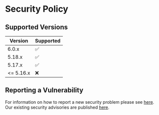 # Security Policy

## Supported Versions

| Version | Supported          |
| ------- | ------------------ |
| 6.0.x   | :white_check_mark: |
| 5.18.x   | :white_check_mark: |
| 5.17.x   | :white_check_mark: |
| <= 5.16.x | :x:                |

## Reporting a Vulnerability

For information on how to report a new security problem please see [here](https://www.apache.org/security/).
Our existing security advisories are published [here](https://activemq.apache.org/security-advisories).
